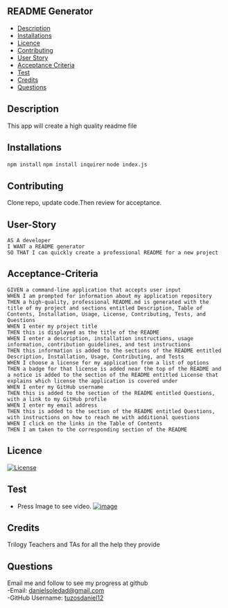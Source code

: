 ## README Generator

- [Description](#Description)
- [Installations](#Installations)
- [Licence](#Licence)
- [Contributing](#Contributing)
- [User Story](#User-Story)
- [Acceptance Criteria](#Acceptance-Criteria)
- [Test](#Test)
- [Credits](#Credits)
- [Questions](#Questions)

## Description

This app will create a high quality readme file

## Installations

`npm install` `npm install inquirer` `node index.js`

## Contributing

Clone repo, update code.Then review for acceptance.

## User-Story

```
AS A developer
I WANT a README generator
SO THAT I can quickly create a professional README for a new project
```

## Acceptance-Criteria

```
GIVEN a command-line application that accepts user input
WHEN I am prompted for information about my application repository
THEN a high-quality, professional README.md is generated with the title of my project and sections entitled Description, Table of Contents, Installation, Usage, License, Contributing, Tests, and Questions
WHEN I enter my project title
THEN this is displayed as the title of the README
WHEN I enter a description, installation instructions, usage information, contribution guidelines, and test instructions
THEN this information is added to the sections of the README entitled Description, Installation, Usage, Contributing, and Tests
WHEN I choose a license for my application from a list of options
THEN a badge for that license is added near the top of the README and a notice is added to the section of the README entitled License that explains which license the application is covered under
WHEN I enter my GitHub username
THEN this is added to the section of the README entitled Questions, with a link to my GitHub profile
WHEN I enter my email address
THEN this is added to the section of the README entitled Questions, with instructions on how to reach me with additional questions
WHEN I click on the links in the Table of Contents
THEN I am taken to the corresponding section of the README
```

## Licence

[![License](https://img.shields.io/badge/License-Apache%202.0-blue.svg)](https://opensource.org/licenses/Apache-2.0)

## Test
* Press Image to see video.
[![image](images/example.png)](https://drive.google.com/file/d/1sggZxZxMvFEd01VL92cl_uvb5Mgrza9G/preview)

## Credits

Trilogy Teachers and TAs for all the help they provide

## Questions
Email me and follow to see my progress at github
<br>
-Email: [danielsoledad@gmail.com](mailto:danielsoledad@gmail.com)
<br>
-GitHub Username: [tuzosdaniel12](https://github.com/tuzosdaniel12) 
